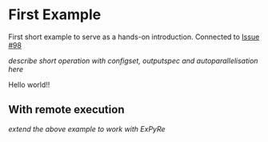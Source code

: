 # First Example

First short example to serve as a hands-on introduction. Connected to [Issue #98](https://github.com/libAtoms/workflow/issues/98)

_describe short operation with configset, outputspec and autoparallelisation here_


Hello world!!


## With remote execution

_extend the above example to work with ExPyRe_
